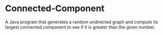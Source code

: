 # Connected-Component
A Java program that generates a random undirected graph and compute its largest connected component to see if it is greater than the given number.
